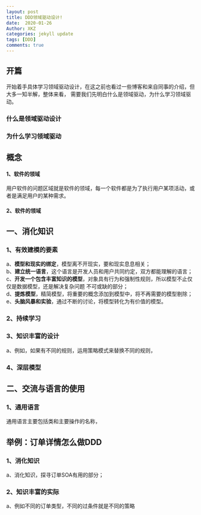 ```yaml
---
layout: post
title: DDD领域驱动设计!
date:  2020-01-26
Author: XKZ
categories: jekyll update
tags: [DDD]
comments: true
---
```

## 开篇
开始着手具体学习领域驱动设计，在这之前也看过一些博客和来自同事的介绍，但大多一知半解，整体来看，
需要我们先明白什么是领域驱动，为什么学习领域驱动。
### 什么是领域驱动设计
### 为什么学习领域驱动
## 概念
#### 1、软件的领域
用户软件的问题区域就是软件的领域，每一个软件都是为了执行用户某项活动，或者是满足用户的某种需求。
#### 2、软件的领域

## 一、消化知识
### 1、有效建模的要素
a、**模型和现实的绑定**，模型离不开现实，要和现实息息相关；  
b、**建立统一语言**，这个语言是开发人员和用户共同约定，双方都能理解的语言；  
c、**开发一个包含丰富知识的模型**，对象具有行为和强制性规则，所以模型不止仅仅是数据模型，还是解决复杂问题
不可或缺的部分；  
d、**提炼模型**，精简模型，将重要的概念添加到模型中，将不再需要的模型剔除；  
e、**头脑风暴和实验**，通过不断的讨论，将模型转化为有价值的模型。
### 2、持续学习
### 3、知识丰富的设计
a、例如，如果有不同的规则，运用策略模式来替换不同的规则，
### 4、深层模型
## 二、交流与语言的使用
###  1、通用语言
通用语言主要包括类和主要操作的名称，







## 举例：订单详情怎么做DDD
### 1、消化知识
a、消化知识，探寻订单SOA有用的部分；
### 2、知识丰富的实际
a、例如不同的订单类型，不同的过条件就是不同的策略